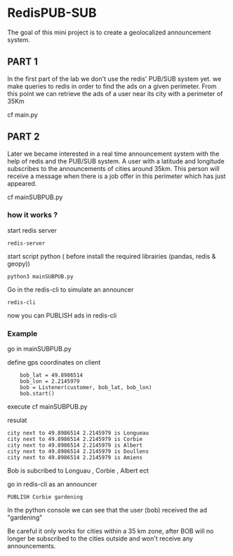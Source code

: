 # RedisPUB-SUB
The goal of this mini project is to create a geolocalized announcement system. 

## PART 1

In the first part of the lab we don't use the redis' PUB/SUB system yet.
we make queries to redis in order to find the ads on a given perimeter.
From this point we can retrieve the ads of a user near its city with a perimeter of 35Km

cf main.py

## PART 2
Later we became interested in a real time announcement system with the help of redis and the PUB/SUB system.
A user with a latitude and longitude subscribes to the announcements of cities around 35km. 
This person will receive a message when there is a job offer in this perimeter which has just appeared.

cf mainSUBPUB.py

### how it works ?
 
start redis server
```{bash}
redis-server
```
start script python ( before install the required librairies (pandas, redis & geopy))
```{}
python3 mainSUBPUB.py
````
Go in the redis-cli to simulate an announcer

```{bash}
redis-cli
```
now you can PUBLISH ads in redis-cli

### Example 

go in mainSUBPUB.py

define gps coordinates on client
```{python3}
    bob_lat = 49.8986514
    bob_lon = 2.2145979
    bob = Listener(customer, bob_lat, bob_lon)
    bob.start()
```
execute cf mainSUBPUB.py

resulat
```{bash}
city next to 49.8986514 2.2145979 is Longueau
city next to 49.8986514 2.2145979 is Corbie
city next to 49.8986514 2.2145979 is Albert
city next to 49.8986514 2.2145979 is Doullens
city next to 49.8986514 2.2145979 is Amiens
```
Bob is subcribed to Longuau , Corbie , Albert ect

go in redis-cli as an announcer
```{bash}
PUBLISH Corbie gardening
```
In the python console we can see that the user (bob) received the ad "gardening"

Be careful it only works for cities within a 35 km zone, after BOB will no longer be subscribed to the cities outside and won't receive any announcements.

